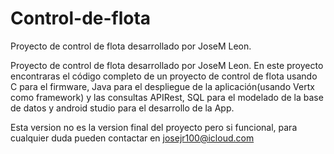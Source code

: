 # Control-de-flota
Proyecto de control de flota desarrollado por JoseM Leon. 

Proyecto de control de flota desarrollado por JoseM Leon. En este proyecto encontraras el código completo de un proyecto de control de flota usando C para el firmware, Java para el despliegue de la aplicación(usando Vertx como framework) y las consultas APIRest, SQL para el modelado de la base de datos y android studio para el desarrollo de la App.

Esta version no es la version final del proyecto pero si funcional, para cualquier duda pueden contactar en josejr100@icloud.com
